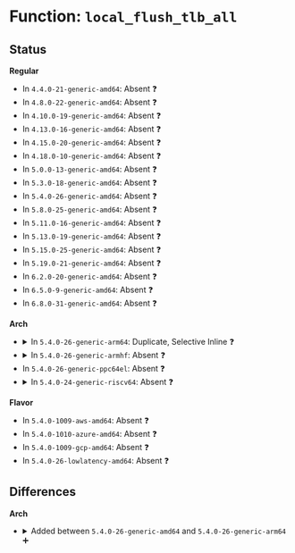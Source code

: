 # Function: <code>local_flush_tlb_all</code>

## Status
<b>Regular</b>
<ul>
<li>
In <code>4.4.0-21-generic-amd64</code>: Absent ❓
</li>
<li>
In <code>4.8.0-22-generic-amd64</code>: Absent ❓
</li>
<li>
In <code>4.10.0-19-generic-amd64</code>: Absent ❓
</li>
<li>
In <code>4.13.0-16-generic-amd64</code>: Absent ❓
</li>
<li>
In <code>4.15.0-20-generic-amd64</code>: Absent ❓
</li>
<li>
In <code>4.18.0-10-generic-amd64</code>: Absent ❓
</li>
<li>
In <code>5.0.0-13-generic-amd64</code>: Absent ❓
</li>
<li>
In <code>5.3.0-18-generic-amd64</code>: Absent ❓
</li>
<li>
In <code>5.4.0-26-generic-amd64</code>: Absent ❓
</li>
<li>
In <code>5.8.0-25-generic-amd64</code>: Absent ❓
</li>
<li>
In <code>5.11.0-16-generic-amd64</code>: Absent ❓
</li>
<li>
In <code>5.13.0-19-generic-amd64</code>: Absent ❓
</li>
<li>
In <code>5.15.0-25-generic-amd64</code>: Absent ❓
</li>
<li>
In <code>5.19.0-21-generic-amd64</code>: Absent ❓
</li>
<li>
In <code>6.2.0-20-generic-amd64</code>: Absent ❓
</li>
<li>
In <code>6.5.0-9-generic-amd64</code>: Absent ❓
</li>
<li>
In <code>6.8.0-31-generic-amd64</code>: Absent ❓
</li>
</ul>
<b>Arch</b>
<ul>
<li>
<details>
<summary>In <code>5.4.0-26-generic-arm64</code>: Duplicate, Selective Inline ❓</summary>

```c
void local_flush_tlb_all()
```

```json
{
  "name": "local_flush_tlb_all",
  "collision_type": "Static Duplication",
  "inline_type": "Selective",
  "funcs": [
    {
      "addr": 18446603336510816652,
      "name": "local_flush_tlb_all",
      "external": false,
      "loc": "arch/arm64/include/asm/tlbflush.h:131",
      "file": "arch/arm64/kernel/setup.c",
      "inline": "declared, inlined",
      "caller_inline": [
        "arch/arm64/kernel/setup.c:setup_arch"
      ],
      "caller_func": []
    },
    {
      "addr": 18446603336490262380,
      "name": "local_flush_tlb_all",
      "external": false,
      "loc": "arch/arm64/include/asm/tlbflush.h:131",
      "file": "arch/arm64/kernel/cpufeature.c",
      "inline": "declared, inlined",
      "caller_inline": [
        "arch/arm64/kernel/cpufeature.c:cpu_enable_cnp",
        "arch/arm64/kernel/cpufeature.c:cpu_enable_cnp",
        "arch/arm64/kernel/cpufeature.c:kpti_install_ng_mappings",
        "arch/arm64/kernel/cpufeature.c:kpti_install_ng_mappings"
      ],
      "caller_func": []
    },
    {
      "addr": 18446603336490271380,
      "name": "local_flush_tlb_all",
      "external": false,
      "loc": "arch/arm64/include/asm/tlbflush.h:131",
      "file": "arch/arm64/kernel/smp.c",
      "inline": "declared, inlined",
      "caller_inline": [
        "arch/arm64/kernel/smp.c:secondary_start_kernel"
      ],
      "caller_func": []
    },
    {
      "addr": 18446603336490314176,
      "name": "local_flush_tlb_all",
      "external": false,
      "loc": "arch/arm64/include/asm/tlbflush.h:131",
      "file": "arch/arm64/kernel/suspend.c",
      "inline": "declared, inlined",
      "caller_inline": [
        "arch/arm64/kernel/suspend.c:__cpu_suspend_exit",
        "arch/arm64/kernel/suspend.c:__cpu_suspend_exit",
        "arch/arm64/kernel/suspend.c:__cpu_suspend_exit"
      ],
      "caller_func": []
    },
    {
      "addr": 18446603336490327408,
      "name": "local_flush_tlb_all",
      "external": false,
      "loc": "arch/arm64/include/asm/tlbflush.h:131",
      "file": "arch/arm64/kernel/machine_kexec.c",
      "inline": "declared, inlined",
      "caller_inline": [
        "arch/arm64/kernel/machine_kexec.c:machine_kexec"
      ],
      "caller_func": []
    },
    {
      "addr": 18446603336490350400,
      "name": "local_flush_tlb_all",
      "external": false,
      "loc": "arch/arm64/include/asm/tlbflush.h:131",
      "file": "arch/arm64/mm/mmu.c",
      "inline": "seen, unknown",
      "caller_inline": [],
      "caller_func": [
        "arch/arm64/mm/mmu.c:paging_init",
        "arch/arm64/mm/mmu.c:paging_init"
      ]
    },
    {
      "addr": 18446603336490351444,
      "name": "local_flush_tlb_all",
      "external": false,
      "loc": "arch/arm64/include/asm/tlbflush.h:131",
      "file": "arch/arm64/mm/context.c",
      "inline": "declared, inlined",
      "caller_inline": [
        "arch/arm64/mm/context.c:check_and_switch_context"
      ],
      "caller_func": []
    }
  ],
  "symbols": [
    {
      "addr": 18446603336490350400,
      "name": "local_flush_tlb_all",
      "section": ".text",
      "bind": "STB_LOCAL",
      "size": 28
    }
  ]
}
```
</details>
</li>
<li>
<details>
<summary>In <code>5.4.0-26-generic-armhf</code>: Absent ❓</summary>

```json
{
  "name": "local_flush_tlb_all",
  "collision_type": "Static Duplication",
  "inline_type": "Full",
  "funcs": [
    {
      "addr": 3224443872,
      "name": "local_flush_tlb_all",
      "external": false,
      "loc": "arch/arm/include/asm/tlbflush.h:333",
      "file": "arch/arm/kernel/suspend.c",
      "inline": "declared, inlined",
      "caller_inline": [
        "arch/arm/kernel/suspend.c:cpu_suspend"
      ],
      "caller_func": []
    },
    {
      "addr": 3224447628,
      "name": "local_flush_tlb_all",
      "external": false,
      "loc": "arch/arm/include/asm/tlbflush.h:333",
      "file": "arch/arm/kernel/smp.c",
      "inline": "declared, inlined",
      "caller_inline": [
        "arch/arm/kernel/smp.c:secondary_start_kernel",
        "arch/arm/kernel/smp.c:__cpu_disable"
      ],
      "caller_func": []
    },
    {
      "addr": 3224451976,
      "name": "local_flush_tlb_all",
      "external": false,
      "loc": "arch/arm/include/asm/tlbflush.h:333",
      "file": "arch/arm/kernel/smp_tlb.c",
      "inline": "declared, inlined",
      "caller_inline": [
        "arch/arm/kernel/smp_tlb.c:ipi_flush_tlb_all"
      ],
      "caller_func": []
    },
    {
      "addr": 3224497868,
      "name": "local_flush_tlb_all",
      "external": false,
      "loc": "arch/arm/include/asm/tlbflush.h:333",
      "file": "arch/arm/mm/idmap.c",
      "inline": "declared, inlined",
      "caller_inline": [
        "arch/arm/mm/idmap.c:setup_mm_for_reboot"
      ],
      "caller_func": []
    },
    {
      "addr": 3243284312,
      "name": "local_flush_tlb_all",
      "external": false,
      "loc": "arch/arm/include/asm/tlbflush.h:333",
      "file": "arch/arm/mm/mmu.c",
      "inline": "declared, inlined",
      "caller_inline": [
        "arch/arm/mm/mmu.c:paging_init"
      ],
      "caller_func": []
    },
    {
      "addr": 3224511508,
      "name": "local_flush_tlb_all",
      "external": false,
      "loc": "arch/arm/include/asm/tlbflush.h:333",
      "file": "arch/arm/mm/context.c",
      "inline": "declared, inlined",
      "caller_inline": [
        "arch/arm/mm/context.c:check_and_switch_context"
      ],
      "caller_func": []
    },
    {
      "addr": 3224571892,
      "name": "local_flush_tlb_all",
      "external": false,
      "loc": "arch/arm/include/asm/tlbflush.h:333",
      "file": "arch/arm/mach-mvebu/pmsu.c",
      "inline": "declared, inlined",
      "caller_inline": [],
      "caller_func": []
    },
    {
      "addr": 3224576164,
      "name": "local_flush_tlb_all",
      "external": false,
      "loc": "arch/arm/include/asm/tlbflush.h:333",
      "file": "arch/arm/mach-imx/pm-imx5.c",
      "inline": "declared, inlined",
      "caller_inline": [],
      "caller_func": []
    },
    {
      "addr": 3224585464,
      "name": "local_flush_tlb_all",
      "external": false,
      "loc": "arch/arm/include/asm/tlbflush.h:333",
      "file": "arch/arm/mach-imx/pm-imx6.c",
      "inline": "declared, inlined",
      "caller_inline": [],
      "caller_func": []
    }
  ],
  "symbols": []
}
```
</details>
</li>
<li>
In <code>5.4.0-26-generic-ppc64el</code>: Absent ❓
</li>
<li>
<details>
<summary>In <code>5.4.0-24-generic-riscv64</code>: Absent ❓</summary>

```json
{
  "name": "local_flush_tlb_all",
  "collision_type": "Static Duplication",
  "inline_type": "Full",
  "funcs": [
    {
      "addr": 18446743936270611954,
      "name": "local_flush_tlb_all",
      "external": false,
      "loc": "arch/riscv/include/asm/tlbflush.h:13",
      "file": "arch/riscv/kernel/smpboot.c",
      "inline": "declared, inlined",
      "caller_inline": [
        "arch/riscv/kernel/smpboot.c:smp_callin"
      ],
      "caller_func": []
    },
    {
      "addr": 18446743936270613984,
      "name": "local_flush_tlb_all",
      "external": false,
      "loc": "arch/riscv/include/asm/tlbflush.h:13",
      "file": "arch/riscv/mm/init.c",
      "inline": "declared, inlined",
      "caller_inline": [
        "arch/riscv/mm/init.c:paging_init"
      ],
      "caller_func": []
    },
    {
      "addr": 18446743936271360430,
      "name": "local_flush_tlb_all",
      "external": false,
      "loc": "arch/riscv/include/asm/tlbflush.h:13",
      "file": "arch/riscv/mm/context.c",
      "inline": "declared, inlined",
      "caller_inline": [
        "arch/riscv/mm/context.c:switch_mm"
      ],
      "caller_func": []
    },
    {
      "addr": 18446743936271361174,
      "name": "local_flush_tlb_all",
      "external": false,
      "loc": "arch/riscv/include/asm/tlbflush.h:13",
      "file": "arch/riscv/mm/tlbflush.c",
      "inline": "declared, inlined",
      "caller_inline": [],
      "caller_func": []
    }
  ],
  "symbols": []
}
```
</details>
</li>
</ul>
<b>Flavor</b>
<ul>
<li>
In <code>5.4.0-1009-aws-amd64</code>: Absent ❓
</li>
<li>
In <code>5.4.0-1010-azure-amd64</code>: Absent ❓
</li>
<li>
In <code>5.4.0-1009-gcp-amd64</code>: Absent ❓
</li>
<li>
In <code>5.4.0-26-lowlatency-amd64</code>: Absent ❓
</li>
</ul>

## Differences
<b>Arch</b>
<ul>
<li>
<details>
<summary>Added between <code>5.4.0-26-generic-amd64</code> and <code>5.4.0-26-generic-arm64</code> ➕</summary>

```c
void local_flush_tlb_all()
```
</details>
</li>
</ul>
